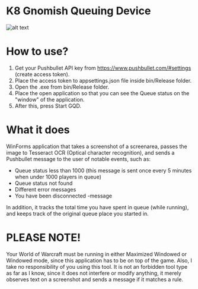 # K8 Gnomish Queuing Device
![alt text](https://github.com/kitsun8/K8Gatheriino/blob/master/Screenshot/K8GQD.PNG)

# How to use?
1. Get your Pushbullet API key from https://www.pushbullet.com/#settings (create access token).
2. Place the access token to appsettings.json file inside bin/Release folder.
3. Open the .exe from bin/Release folder. 
4. Place the open application so that you can see the Queue status on the "window" of the application.
5. After this, press Start GQD. 

# What it does
WinForms application that takes a screenshot of a screenarea, passes the image to Tesseract OCR (Optical character recognition), and sends a Pushbullet message to the user of notable events, such as:
- Queue status less than 1000 (this message is sent once every 5 minutes when under 1000 players in queue)
- Queue status not found
- Different error messages
- You have been disconnected -message

In addition, it tracks the total time you have spent in queue (while running), and keeps track of the original queue place you started in.

# PLEASE NOTE!
Your World of Warcraft must be running in either Maximized Windowed or Windowed mode, since this application has to be on top of the game.
Also, I take no responsibility of you using this tool. It is not an forbidden tool type as far as I know, since it does not interfere or modify anything, it merely observes text on a screenshot and sends a message if it matches a rule.
